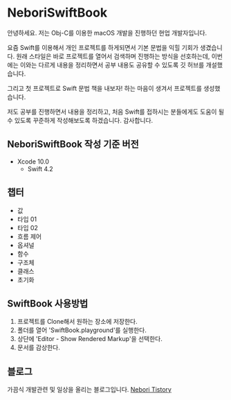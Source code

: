 # NeboriSwiftBook

안녕하세요. 
저는 Obj-C를 이용한 macOS 개발을 진행하던 현업 개발자입니다.

요즘 Swift를 이용해서 개인 프로젝트를 하게되면서 기본 문법을 익힐 기회가 생겼습니다.
원래 스타일은 바로 프로젝트를 열어서 검색하며 진행하는 방식을 선호하는데,
이번에는 이와는 다르게 내용을 정리하면서 공부 내용도 공유할 수 있도록 깃 허브를 개설했습니다.

그리고 첫 프로젝트로 Swift 문법 책을 내보자! 하는 마음이 생겨서 프로젝트를 생성했습니다.

저도 공부를 진행하면서 내용을 정리하고, 처음 Swift를 접하시는 분들에게도 도움이 될 수 있도록
꾸준하게 작성해보도록 하겠습니다. 감사합니다.

## NeboriSwiftBook 작성 기준 버전
* Xcode 10.0
	* Swift 4.2
	
## 챕터
* 값
* 타입 01
* 타입 02
* 흐름 제어
* 옵셔널
* 함수
* 구조체
* 클래스
* 초기화


## SwiftBook 사용방법
1. 프로젝트를 Clone해서 원하는 장소에 저장한다.
2. 폴더를 열어 'SwiftBook.playground'를 실행한다.
3. 상단에 'Editor - Show Rendered Markup'을 선택한다.
4. 문서를 감상한다.

## 블로그
가끔식 개발관련 및 일상을 올리는 블로그입니다.
[Nebori Tistory](http://nebori.tistory.com)
